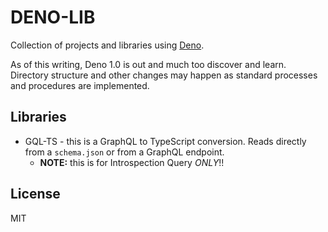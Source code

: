 # DENO-LIB
Collection of projects and libraries using [Deno](https://deno.land). 

As of this writing, Deno 1.0 is out and much too discover and learn. Directory structure and other changes may happen as standard processes and procedures are implemented.

## Libraries

* GQL-TS - this is a GraphQL to TypeScript conversion. Reads directly from a `schema.json` or from a GraphQL endpoint. 
    * **NOTE:** this is for Introspection Query _ONLY_!!


## License
MIT